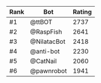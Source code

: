 Rank|Bot|Rating
---|---|---
#1|@ttBOT|2737
#2|@RaspFish|2641
#3|@NilatacBot|2418
#4|@anti-bot|2230
#5|@CatNail|2060
#6|@pawnrobot|1941
